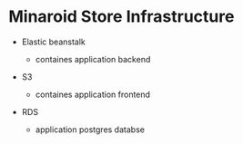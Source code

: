 Minaroid Store Infrastructure
===========================

- Elastic beanstalk
  -  containes application backend

- S3
  -  containes application frontend

- RDS
  -  application postgres databse
